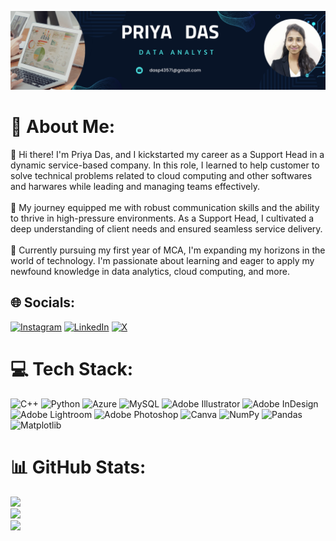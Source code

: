![logo](https://github.com/priya-das99/priya-das99/blob/main/Data%20Analyst%20Linkedin%20Background%20.png)
# 💫 About Me:
👋 Hi there! I'm Priya Das, and I kickstarted my career as a Support Head in a dynamic service-based company. In this role, I learned to help customer to solve technical problems related to cloud computing and other softwares and harwares while leading and managing teams effectively.<br><br>💼 My journey equipped me with robust communication skills and the ability to thrive in high-pressure environments. As a Support Head, I cultivated a deep understanding of client needs and ensured seamless service delivery.<br><br>🌱 Currently pursuing my first year of MCA, I'm expanding my horizons in the world of technology. I'm passionate about learning and eager to apply my newfound knowledge in data analytics, cloud computing, and more.


## 🌐 Socials:
[![Instagram](https://img.shields.io/badge/Instagram-%23E4405F.svg?logo=Instagram&logoColor=white)](https://instagram.com/priyad__99) [![LinkedIn](https://img.shields.io/badge/LinkedIn-%230077B5.svg?logo=linkedin&logoColor=white)](https://linkedin.com/in/priya-das99) [![X](https://img.shields.io/badge/X-black.svg?logo=X&logoColor=white)](https://x.com/Priya_Das99) 

# 💻 Tech Stack:
![C++](https://img.shields.io/badge/c++-%2300599C.svg?style=for-the-badge&logo=c%2B%2B&logoColor=white) ![Python](https://img.shields.io/badge/python-3670A0?style=for-the-badge&logo=python&logoColor=ffdd54) ![Azure](https://img.shields.io/badge/azure-%230072C6.svg?style=for-the-badge&logo=microsoftazure&logoColor=white) ![MySQL](https://img.shields.io/badge/mysql-%2300000f.svg?style=for-the-badge&logo=mysql&logoColor=white) ![Adobe Illustrator](https://img.shields.io/badge/adobe%20illustrator-%23FF9A00.svg?style=for-the-badge&logo=adobe%20illustrator&logoColor=white) ![Adobe InDesign](https://img.shields.io/badge/Adobe%20InDesign-49021F?style=for-the-badge&logo=adobeindesign&logoColor=FF3366) ![Adobe Lightroom](https://img.shields.io/badge/Adobe%20Lightroom-31A8FF.svg?style=for-the-badge&logo=Adobe%20Lightroom&logoColor=white) ![Adobe Photoshop](https://img.shields.io/badge/adobe%20photoshop-%2331A8FF.svg?style=for-the-badge&logo=adobe%20photoshop&logoColor=white) ![Canva](https://img.shields.io/badge/Canva-%2300C4CC.svg?style=for-the-badge&logo=Canva&logoColor=white) ![NumPy](https://img.shields.io/badge/numpy-%23013243.svg?style=for-the-badge&logo=numpy&logoColor=white) ![Pandas](https://img.shields.io/badge/pandas-%23150458.svg?style=for-the-badge&logo=pandas&logoColor=white) ![Matplotlib](https://img.shields.io/badge/Matplotlib-%23ffffff.svg?style=for-the-badge&logo=Matplotlib&logoColor=black)
# 📊 GitHub Stats:
![](https://github-readme-stats.vercel.app/api?username=priya-das99&theme=dark&hide_border=false&include_all_commits=false&count_private=false)<br/>
![](https://github-readme-streak-stats.herokuapp.com/?user=priya-das99&theme=dark&hide_border=false)<br/>
![](https://github-readme-stats.vercel.app/api/top-langs/?username=priya-das99&theme=dark&hide_border=false&include_all_commits=false&count_private=false&layout=compact)



<!-- Proudly created with GPRM ( https://gprm.itsvg.in ) -->
